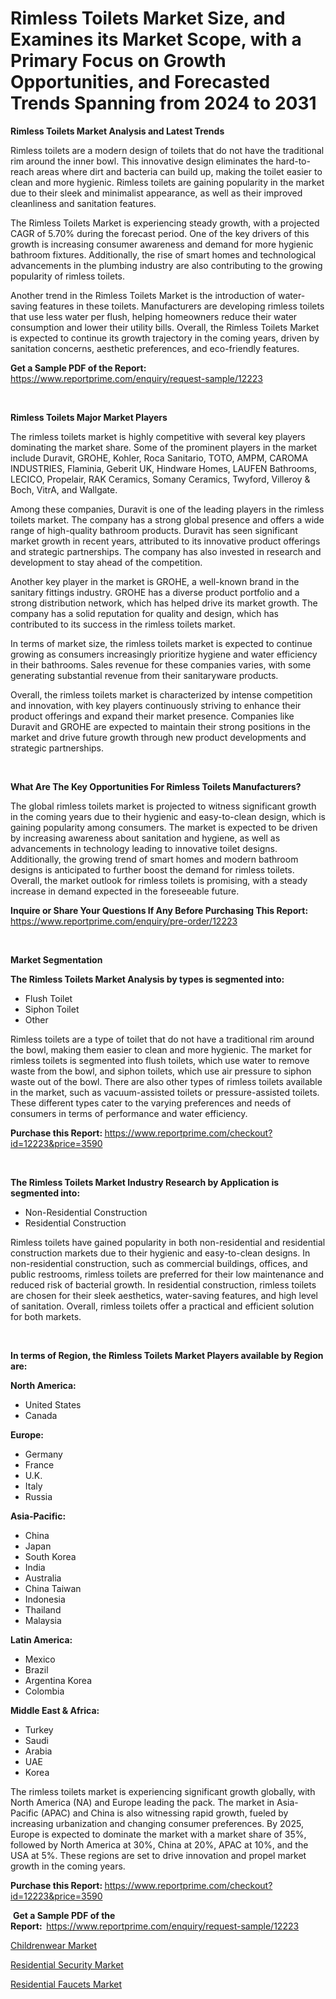 <p><h1>Rimless Toilets Market Size, and Examines its Market Scope, with a Primary Focus on Growth Opportunities, and Forecasted Trends Spanning from 2024 to 2031</h1></p><p><strong>Rimless Toilets Market Analysis and Latest Trends</strong></p>
<p><p>Rimless toilets are a modern design of toilets that do not have the traditional rim around the inner bowl. This innovative design eliminates the hard-to-reach areas where dirt and bacteria can build up, making the toilet easier to clean and more hygienic. Rimless toilets are gaining popularity in the market due to their sleek and minimalist appearance, as well as their improved cleanliness and sanitation features.</p><p>The Rimless Toilets Market is experiencing steady growth, with a projected CAGR of 5.70% during the forecast period. One of the key drivers of this growth is increasing consumer awareness and demand for more hygienic bathroom fixtures. Additionally, the rise of smart homes and technological advancements in the plumbing industry are also contributing to the growing popularity of rimless toilets.</p><p>Another trend in the Rimless Toilets Market is the introduction of water-saving features in these toilets. Manufacturers are developing rimless toilets that use less water per flush, helping homeowners reduce their water consumption and lower their utility bills. Overall, the Rimless Toilets Market is expected to continue its growth trajectory in the coming years, driven by sanitation concerns, aesthetic preferences, and eco-friendly features.</p></p>
<p><strong>Get a Sample PDF of the Report:&nbsp;</strong> <a href="https://www.reportprime.com/enquiry/request-sample/12223">https://www.reportprime.com/enquiry/request-sample/12223</a></p>
<p>&nbsp;</p>
<p><strong>Rimless Toilets Major Market Players</strong></p>
<p><p>The rimless toilets market is highly competitive with several key players dominating the market share. Some of the prominent players in the market include Duravit, GROHE, Kohler, Roca Sanitario, TOTO, AMPM, CAROMA INDUSTRIES, Flaminia, Geberit UK, Hindware Homes, LAUFEN Bathrooms, LECICO, Propelair, RAK Ceramics, Somany Ceramics, Twyford, Villeroy & Boch, VitrA, and Wallgate.</p><p>Among these companies, Duravit is one of the leading players in the rimless toilets market. The company has a strong global presence and offers a wide range of high-quality bathroom products. Duravit has seen significant market growth in recent years, attributed to its innovative product offerings and strategic partnerships. The company has also invested in research and development to stay ahead of the competition.</p><p>Another key player in the market is GROHE, a well-known brand in the sanitary fittings industry. GROHE has a diverse product portfolio and a strong distribution network, which has helped drive its market growth. The company has a solid reputation for quality and design, which has contributed to its success in the rimless toilets market.</p><p>In terms of market size, the rimless toilets market is expected to continue growing as consumers increasingly prioritize hygiene and water efficiency in their bathrooms. Sales revenue for these companies varies, with some generating substantial revenue from their sanitaryware products.</p><p>Overall, the rimless toilets market is characterized by intense competition and innovation, with key players continuously striving to enhance their product offerings and expand their market presence. Companies like Duravit and GROHE are expected to maintain their strong positions in the market and drive future growth through new product developments and strategic partnerships.</p></p>
<p>&nbsp;</p>
<p><strong>What Are The Key Opportunities For Rimless Toilets Manufacturers?</strong></p>
<p><p>The global rimless toilets market is projected to witness significant growth in the coming years due to their hygienic and easy-to-clean design, which is gaining popularity among consumers. The market is expected to be driven by increasing awareness about sanitation and hygiene, as well as advancements in technology leading to innovative toilet designs. Additionally, the growing trend of smart homes and modern bathroom designs is anticipated to further boost the demand for rimless toilets. Overall, the market outlook for rimless toilets is promising, with a steady increase in demand expected in the foreseeable future.</p></p>
<p><strong>Inquire or Share Your Questions If Any Before Purchasing This Report:</strong> <a href="https://www.reportprime.com/enquiry/pre-order/12223">https://www.reportprime.com/enquiry/pre-order/12223</a></p>
<p>&nbsp;</p>
<p><strong>Market Segmentation</strong></p>
<p><strong>The Rimless Toilets Market Analysis by types is segmented into:</strong></p>
<p><ul><li>Flush Toilet</li><li>Siphon Toilet</li><li>Other</li></ul></p>
<p><p>Rimless toilets are a type of toilet that do not have a traditional rim around the bowl, making them easier to clean and more hygienic. The market for rimless toilets is segmented into flush toilets, which use water to remove waste from the bowl, and siphon toilets, which use air pressure to siphon waste out of the bowl. There are also other types of rimless toilets available in the market, such as vacuum-assisted toilets or pressure-assisted toilets. These different types cater to the varying preferences and needs of consumers in terms of performance and water efficiency.</p></p>
<p><strong>Purchase this Report:&nbsp;</strong><a href="https://www.reportprime.com/checkout?id=12223&price=3590">https://www.reportprime.com/checkout?id=12223&price=3590</a></p>
<p>&nbsp;</p>
<p><strong>The Rimless Toilets Market Industry Research by Application is segmented into:</strong></p>
<p><ul><li>Non-Residential Construction</li><li>Residential Construction</li></ul></p>
<p><p>Rimless toilets have gained popularity in both non-residential and residential construction markets due to their hygienic and easy-to-clean designs. In non-residential construction, such as commercial buildings, offices, and public restrooms, rimless toilets are preferred for their low maintenance and reduced risk of bacterial growth. In residential construction, rimless toilets are chosen for their sleek aesthetics, water-saving features, and high level of sanitation. Overall, rimless toilets offer a practical and efficient solution for both markets.</p></p>
<p>&nbsp;</p>
<p><strong>In terms of Region, the Rimless Toilets Market Players available by Region are:</strong></p>
<p>
    <p> <strong> North America: </strong>
        <ul>
            <li>United States</li>
            <li>Canada</li>
        </ul>
        </p> 
    <p> <strong> Europe: </strong>
        <ul>
            <li>Germany</li>
            <li>France</li>
            <li>U.K.</li>
            <li>Italy</li>
            <li>Russia</li>
        </ul>
        </p> 
    <p> <strong> Asia-Pacific: </strong>
        <ul>
            <li>China</li>
            <li>Japan</li>
            <li>South Korea</li>
            <li>India</li>
            <li>Australia</li>
            <li>China Taiwan</li>
            <li>Indonesia</li>
            <li>Thailand</li>
            <li>Malaysia</li>
        </ul>
        </p> 
    <p> <strong> Latin America: </strong>
        <ul>
            <li>Mexico</li>
            <li>Brazil</li>
            <li>Argentina Korea</li>
            <li>Colombia</li>
        </ul>
        </p> 
    <p> <strong> Middle East & Africa: </strong>
        <ul>
            <li>Turkey</li>
            <li>Saudi</li>
            <li>Arabia</li>
            <li>UAE</li>
            <li>Korea</li>
        </ul>
    </p>
    </p>
<p><p>The rimless toilets market is experiencing significant growth globally, with North America (NA) and Europe leading the pack. The market in Asia-Pacific (APAC) and China is also witnessing rapid growth, fueled by increasing urbanization and changing consumer preferences. By 2025, Europe is expected to dominate the market with a market share of 35%, followed by North America at 30%, China at 20%, APAC at 10%, and the USA at 5%. These regions are set to drive innovation and propel market growth in the coming years.</p></p>
<p><strong>Purchase this Report: </strong><a href="https://www.reportprime.com/checkout?id=12223&price=3590">https://www.reportprime.com/checkout?id=12223&price=3590</a></p>
<p>&nbsp;<strong>Get a Sample PDF of the Report:&nbsp;&nbsp;</strong><a href="https://www.reportprime.com/enquiry/request-sample/12223">https://www.reportprime.com/enquiry/request-sample/12223</a></p>
<p><strong></strong></p>
<p><p><a href="https://github.com/nathandecarvalho/Market-Research-Report-List-2/blob/main/childrenwear-market.md">Childrenwear Market</a></p><p><a href="https://github.com/kufem1/Market-Research-Report-List-1/blob/main/residential-security-market.md">Residential Security Market</a></p><p><a href="https://github.com/kosella/Market-Research-Report-List-2/blob/main/residential-faucets-market.md">Residential Faucets Market</a></p></p>